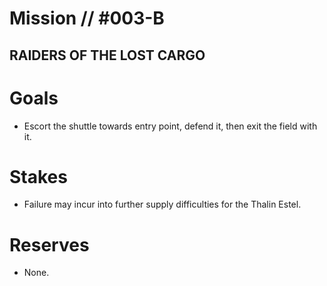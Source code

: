# Mission // #003-B
## RAIDERS OF THE LOST CARGO

# Goals
- Escort the shuttle towards entry point, defend it, then exit the field with it.

# Stakes
- Failure may incur into further supply difficulties for the Thalin Estel.

# Reserves
- None.